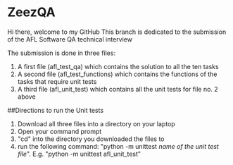 # ZeezQA
Hi there, welcome to my GitHub
This branch is dedicated to the submission of the AFL Software QA technical interview

The submission is done in three files: 
1. A first file (afl_test_qa) which contains the solution to all the ten tasks
2. A second file (afl_test_functions) which contains the functions of the tasks that require unit tests
3. A third file (afl_unit_test) which contains all the unit tests for file no. 2 above

##Directions to run the Unit tests
1. Download all three files into a directory on your laptop
2. Open your command prompt
3. "cd" into the directory you downloaded the files to
4. run the following command: "python -m unittest *name of the unit test file*". E.g. "python -m unittest afl_unit_test"

